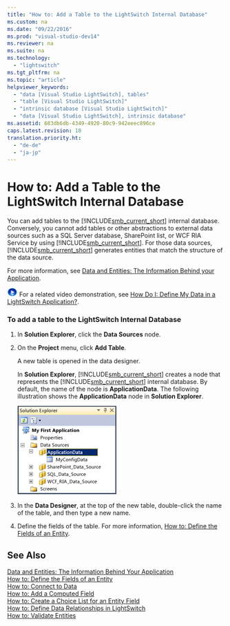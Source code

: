 ```yaml
---
title: "How to: Add a Table to the LightSwitch Internal Database"
ms.custom: na
ms.date: "09/22/2016"
ms.prod: "visual-studio-dev14"
ms.reviewer: na
ms.suite: na
ms.technology: 
  - "lightswitch"
ms.tgt_pltfrm: na
ms.topic: "article"
helpviewer_keywords: 
  - "data [Visual Studio LightSwitch], tables"
  - "table [Visual Studio LightSwitch]"
  - "intrinsic database [Visual Studio LightSwitch]"
  - "data [Visual Studio LightSwitch], intrinsic database"
ms.assetid: 683db6db-4349-4920-80c9-942eeec896ce
caps.latest.revision: 18
translation.priority.ht: 
  - "de-de"
  - "ja-jp"
---
```

# How to: Add a Table to the LightSwitch Internal Database
You can add tables to the [!INCLUDE[smb_current_short](../VS_csharp/includes/smb_current_short_md.md)] internal database. Conversely, you cannot add tables or other abstractions to external data sources such as a SQL Server database, SharePoint list, or WCF RIA Service by using [!INCLUDE[smb_current_short](../VS_csharp/includes/smb_current_short_md.md)]. For those data sources, [!INCLUDE[smb_current_short](../VS_csharp/includes/smb_current_short_md.md)] generates entities that match the structure of the data source.  
  
 For more information, see [Data and Entities: The Information Behind your Application](../VS_csharp/data--the-information-behind-your-application.md).  
  
 ![link to video](../VS_csharp/media/playvideo.gif "PlayVideo") For a related video demonstration, see [How Do I: Define My Data in a LightSwitch Application?](http://go.microsoft.com/fwlink/?LinkID=205102).  
  
### To add a table to the LightSwitch Internal Database  
  
1.  In **Solution Explorer**, click the **Data Sources** node.  
  
2.  On the **Project** menu, click **Add Table**.  
  
     A new table is opened in the data designer.  
  
     In **Solution Explorer**, [!INCLUDE[smb_current_short](../VS_csharp/includes/smb_current_short_md.md)] creates a node that represents the [!INCLUDE[smb_current_short](../VS_csharp/includes/smb_current_short_md.md)] internal database. By default, the name of the node is **ApplicationData**. The following illustration shows the **ApplicationData** node in **Solution Explorer**.  
  
     ![Intrinsic database](../VS_csharp/media/ls_intrinsic_data_source.png "LS_Intrinsic_Data_Source")  
  
3.  In the **Data Designer**, at the top of the new table, double-click the name of the table, and then type a new name.  
  
4.  Define the fields of the table. For more information, [How to: Define the Fields of an Entity](../VS_csharp/how-to--define-data-fields-in-a-lightswitch-database.md).  
  
## See Also  
 [Data and Entities: The Information Behind Your Application](../VS_csharp/data--the-information-behind-your-application.md)   
 [How to: Define the Fields of an Entity](../VS_csharp/how-to--define-data-fields-in-a-lightswitch-database.md)   
 [How to: Connect to Data](../VS_csharp/how-to--connect-to-data.md)   
 [How to: Add a Computed Field](../VS_csharp/how-to--add-a-computed-field-in-a-lightswitch-database.md)   
 [How to: Create a Choice List for an Entity Field](../VS_csharp/how-to--create-a-list-of-values-for-a-field-in-a-lightswitch-application.md)   
 [How to: Define Data Relationships in LightSwitch](../VS_csharp/how-to--define-data-relationships-in-lightswitch.md)   
 [How to: Validate Entities](../VS_csharp/how-to--validate-data-in-a-lightswitch-application.md)
